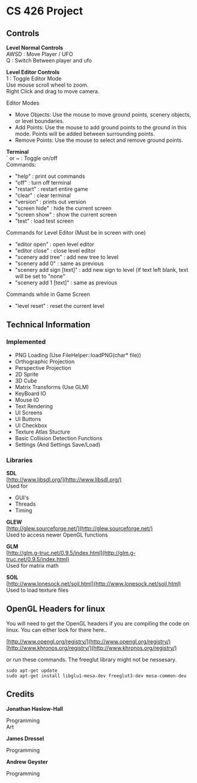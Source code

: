 CS 426 Project
==============


Controls
--------

**Level Normal Controls**  
AWSD : Move Player / UFO  
Q : Switch Between player and ufo   

**Level Editor Controls**  
1 : Toggle Editor Mode  
Use mouse scroll wheel to zoom.  
Right Click and drag to move camera.  

Editor Modes  
- Move Objects: Use the mouse to move ground points, scenery objects, or level boundaries. 
- Add Points: Use the mouse to add ground points to the ground in this mode. Points will be added between surrounding points.  
- Remove Points: Use the mouse to select and remove ground points.   

**Terminal**  
` or ~ : Toggle on/off  
Commands:  
- "help" : print out commands 
- "off" : turn off terminal 
- "restart" : restart entire game  
- "clear" : clear terminal  
- "version" : prints out version  
- "screen hide" : hide the current screen  
- "screen show" : show the current screen  
- "test" : load test screen

Commands for Level Editor (Must be in screen with one)  
- "editor open" : open level editor  
- "editor close" : close level editor  
- "scenery add tree" : add new tree to level 
- "scenery add 0" : same as previous
- "scenery add sign [text]" : add new sign to level (if text left blank, text will be set to "none"  
- "scenery add 1 [text]" : same as previous  

Commands while in Game Screen
- "level reset" : reset the current level  

Technical Information
---------------------

### Implemented  

* PNG Loading (Use FileHelper::loadPNG(char* file))
* Orthographic Projection 
* Perspective Projection
* 2D Sprite
* 3D Cube
* Matrix Transforms (Use GLM) 
* KeyBoard IO
* Mouse IO
* Text Rendering 
* UI Screens
* UI Buttons 
* UI Checkbox
* Texture Atlas Stucture
* Basic Collision Detection Functions 
* Settings (And Settings Save/Load) 

### Libraries

**SDL**  
[http://www.libsdl.org/](http://www.libsdl.org/)  
Used for 
- GUI's   
- Threads  
- Timing  

**GLEW**   
[http://glew.sourceforge.net/](http://glew.sourceforge.net/)  
Used to access newer OpenGL functions
 
**GLM**  
[http://glm.g-truc.net/0.9.5/index.html](http://glm.g-truc.net/0.9.5/index.html)  
Used for matrix math

**SOIL**  
[http://www.lonesock.net/soil.html](http://www.lonesock.net/soil.html)  
Used to load texture files 

OpenGL Headers for linux
------------------------

You will need to get the OpenGL headers if you are compiling the code on linux. You can either look for there here..  

[http://www.opengl.org/registry/](http://www.opengl.org/registry/)  
[http://www.khronos.org/registry/](http://www.khronos.org/registry/)  

or run these commands. The freeglut library might not be nessesary.   

    sudo apt-get update  
    sudo apt-get install libglu1-mesa-dev freeglut3-dev mesa-common-dev  

Credits
-------

**Jonathan Haslow-Hall**  

Programming   
Art  

**James Dressel**  

Programming  

**Andrew Geyster**  

Programming  

